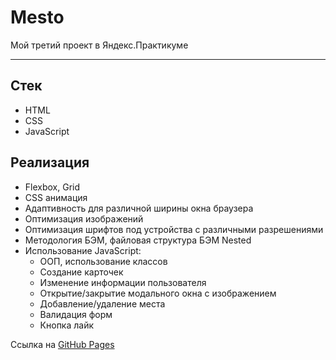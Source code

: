 # Mesto

Мой третий проект в Яндекс.Практикуме

***

## Стек

* HTML
* CSS
* JavaScript

## Реализация

* Flexbox, Grid
* CSS анимация
* Адаптивность для различной ширины окна браузера
* Оптимизация изображений
* Оптимизация шрифтов под устройства с различными разрешениями
* Методология БЭМ, файловая структура БЭМ Nested
* Использование JavaScript:
  * ООП, использование классов
  * Создание карточек
  * Изменение информации пользователя
  * Открытие/закрытие модального окна с изображением
  * Добавление/удаление места
  * Валидация форм
  * Кнопка лайк

Ссылка на [GitHub Pages](https://xonika9.github.io/mesto/)

